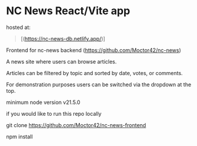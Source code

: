 # NC News React/Vite app

hosted at:
> [(https://nc-news-db.netlify.app/)]

Frontend for nc-news backend (https://github.com/Moctor42/nc-news)

A news site where users can browse articles.

Articles can be filtered by topic and sorted by date, votes, or comments.

For demonstration purposes users can be switched via the dropdown at the top.

minimum node version v21.5.0

if you would like to run this repo locally

git clone https://github.com/Moctor42/nc-news-frontend

npm install